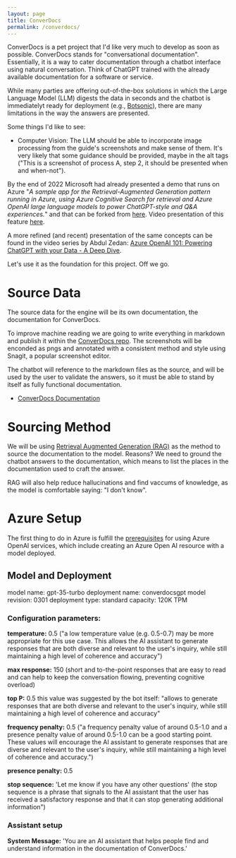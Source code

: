 ```yaml
---
layout: page
title: ConverDocs
permalink: /converdocs/
---
```


ConverDocs is a pet project that I'd like very much to develop as soon as possible.
ConverDocs stands for "conversational documentation". Essentially, it is a way to cater documentation through a chatbot interface using natural conversation. Think of ChatGPT trained with the already available documentation for a software or service.  

While many parties are offering out-of-the-box solutions in which the Large Language Model (LLM) digests the data in seconds and the chatbot is immediatelyt ready for deployment (e.g., [Botsonic](https://writesonic.com/botsonic)), there are many limitations in the way the answers are presented.

Some things I'd like to see:

- Computer Vision: The LLM should be able to incorporate image processing from the guide's screenshots and make sense of them. It's very likely that some guidance should be provided, maybe in the alt tags ("This is a screenshot of process A, step 2, it should be presented when and when-not").

By the end of 2022 Microsoft had already presented a demo that runs on Azure "_A sample app for the Retrieval-Augmented Generation pattern running in Azure, using Azure Cognitive Search for retrieval and Azure OpenAI large language models to power ChatGPT-style and Q&A experiences._" and that can be forked from [here](https://github.com/Azure-Samples/azure-search-openai-demo). Video presentation of this feature [here](https://www.youtube.com/watch?v=3t3qZu1Dy1k). 

A more refined (and recent) presentation of the same concepts can be found in the video series by Abdul Zedan: [Azure OpenAI 101: Powering ChatGPT with your Data - A Deep Dive](https://youtu.be/Z6fk1gZjDNg?si=wDsaVZILFFpX_PXU). 

Let's use it as the foundation for this project. Off we go.

# Source Data
The source data for the engine will be its own documentation, the documentation for ConverDocs. 

To improve machine reading we are going to write everything in markdown and publish it within the [ConverDocs repo](https://github.com/jose-salgado81/converdocs.git). The screenshots will be enconded as pngs and annotated with a consistent method and style using Snagit, a popular screenshot editor.

The chatbot will reference to the markdown files as the source, and will be used by the user to validate the answers, so it must be able to stand by itself as fully functional documentation.

- [ConverDocs Documentation](https://github.com/jose-salgado81/converdocs/blob/main/document1.md)

# Sourcing Method

We will be using [Retrieval Augmented Generation (RAG)](https://research.ibm.com/blog/retrieval-augmented-generation-RAG) as the method to source the documentation to the model. Reasons? We need to ground the chatbot answers to the documentation, which means to list the places in the documentation used to craft the answer.

RAG will also help reduce hallucinations and find vaccums of knowledge, as the model is comfortable saying: "I don't know".

# Azure Setup
The first thing to do in Azure is fulfill the [prerequisites](https://learn.microsoft.com/en-us/azure/ai-services/openai/quickstart?pivots=programming-language-studio&tabs=command-line#prerequisites) for using Azure OpenAI services, which include creating an Azure Open AI resource with a model deployed. 

## Model and Deployment
model name: gpt-35-turbo
deployment name: converdocsgpt
model revision: 0301
deployment type: standard
capacity: 120K TPM

### Configuration parameters:
**temperature:** 0.5 ("a low temperature value (e.g. 0.5-0.7) may be more appropriate for this use case. This allows the AI assistant to generate responses that are both diverse and relevant to the user's inquiry, while still maintaining a high level of coherence and accuracy")

**max response:** 150 (short and to-the-point responses that are easy to read and can help to keep the conversation flowing, preventing cognitive overload)

**top P:** 0.5 this value was suggested by the bot itself: "allows to generate responses that are both diverse and relevant to the user's inquiry, while still maintaining a high level of coherence and accuracy"

**frequency penalty:** 0.5 ("a frequency penalty value of around 0.5-1.0 and a presence penalty value of around 0.5-1.0 can be a good starting point. These values will encourage the AI assistant to generate responses that are diverse and relevant to the user's inquiry, while still maintaining a high level of coherence and accuracy.")

**presence penalty:** 0.5

**stop sequence:** 'Let me know if you have any other questions' (the stop sequence is a phrase that signals to the AI assistant that the user has received a satisfactory response and that it can stop generating additional information")

### Assistant setup
**System Message:** 'You are an AI assistant that helps people find and understand information in the documentation of ConverDocs.'


